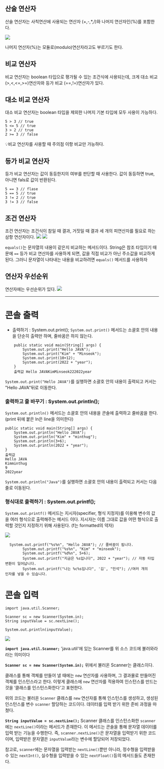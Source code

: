 ## 산술 연산자
산술 연산자는 사칙연산에 사용되는 연산자 (+,-,*,/)와 나머지 연산자인(%)를 
포함한다.

![](https://velog.velcdn.com/images/minthug94_/post/a5c89612-a616-4beb-881e-2e808ae491f0/image.png)

나머지 연산자(%)는 모듈로(modulo)연산자라고도 부르기도 한다.

## 비교 연산자
비교 연산자는 boolean 타입으로 평가될 수 있는 조건식에 사용되는데, 크게 
대소 비교(>,<,<=,>=)연산자와 등가 비교 (==,!=)연산자가 있다.

## 대소 비교 연산자
대소 비교 연산자는 boolean 타입을 제외한 나머지 기본 타입에 모두 사용이 
가능하다.
```
5 > 3 // true
5 <= 5 // true
3 > 2 // true
2 >= 3 // false
```
💡비교 연산자를 사용할 때 주의점
이항 비교만 가능하다.

## 등가 비교 연산자
등가 비교 연산자는 값이 동등한지의 여부를 판단할 때 사용한다.
값이 동등하면 true, 아니면 fals로 값이 반환된다.
```
5 == 3 // flase
5 == 5 // true
3 != 2 // true
3 != 3 // false
```

## 조건 연산자
조건 연산자는 조건식이 참일 때 결과, 거짓일 때 결과 세 개의 피연산자를 
필요로 하는 삼항 연산자이다.
![](https://velog.velcdn.com/images/minthug94_/post/9b30e3cb-d510-4317-ae70-1cce4957d395/image.png)
![](https://velog.velcdn.com/images/minthug94_/post/a7687d17-30fa-4e01-b995-1fb274126eee/image.png)

<code>equals()</code>는 문자열의 내용이 같은지 비교하는 메서드이다.
String은 참조 타입이기 때문에 <code>==</code> 등가 비교 연산자를 사용하게 
되면, 값을 직접 비교가 아닌
주소값을 비교하게 된다.
그러니 문자열이 나타내는 내용을 비교하려면 <code>equals()</code> 메서드를 
사용하자

## 연산자 우선순위
연산자에는 우선순위가 있다.
![](https://velog.velcdn.com/images/minthug94_/post/3f221c9a-fbee-4ded-8971-9639c974fea0/image.png)

----------

# 콘솔 출력

* 출력하기 : System.out.print();
<code>System.out.print()</code> 메서드는 소괄호 안의 내용을 단순히 출력만 
하며, 줄바꿈은 하지 않는다.

```
    public static void main(String[] args) {
        System.out.print("Hello JAVA");
        System.out.print("Kim" + "Minseok");
        System.out.print(10+12);
        System.out.print(2022 + "year");
    }
    출력값 Hello JAVAKimMinseok222022year
```
<code>System.out.print("Hello JAVA")</code>를 실행하면 소괄호 안의 내용이 
출력되고 커서는 "Hello JAVA"뒤로 이동한다.

### 출력하고 줄 바꾸기 : System.out.println();
<code>System.out.println()</code> 메서드는 소괄호 안의 내용을 콘솔에 
출력하고 줄바꿈을 한다. (print 뒤에 붙은 ln은 line을 의미한다)

```
public static void main(String[] args) {
	System.out.println("Hello JAVA");
	System.out.println("Kim" + "minthug");
	System.out.println(3+6);
	System.out.println(2022 + "year");
}
출력값
Hello JAVA
Kimminthug
9
2022year
```
<code>System.out.println("Java")</code>를 실행하면 소괄호 안의 내용이 
출력되고 커서는 다음 줄로 이동된다.

### 형식대로 출력하기 : System.out.printf();
<code>System.out.printf()</code> 메서드는 지시자(specifier, 형식 지정자)를 
이용해 변수의 값을 여러 형식으로 출력해주는 메서드 이다.
지시자는 이름 그대로 값을 어떤 형식으로 출력할 것인지 지정하기 위해 
사용된다.
(f는 formatted의 약자)

![](https://velog.velcdn.com/images/minthug94_/post/aa36ea1b-b343-44e8-bace-1d46f92c5cc8/image.png)

```
  System.out.printf("%s%n", "Hello JAVA"); // 줄바꿈이 됩니다.
        System.out.printf("%s%n", "Kim" + "minseok");
        System.out.printf("%d%n", 5+6);
        System.out.printf("지금은 %s입니다", 2022 + "year"); // 자동 타입 
변환이 일어납니다.
        System.out.printf("나는 %c%s입니다", '김', "민석"); //여러 개의 
인자를 넣을 수 있습니다.
```

# 콘솔 입력
```
import java.util.Scanner;

Scanner sc = new Scanner(System.in);
String inputValue = sc.nextLine();

System.out.println(inputValue);
```

![](https://velog.velcdn.com/images/minthug94_/post/684d43c6-f8d5-492e-9465-7253b6b81c26/image.png)

**<code>import java.util.Scanner;</code>**
'java.util'에 있는 Scanner를 위 소스 코드에 불러와라 라는 의미이다

**<code>Scanner sc = new Scanner(System.in);</code>**
위에서 불러온 Scanner는 클래스이다.

클래스를 통해 객체를 만들어 낼 때에는 <code>new</code> 연산자를 사용하며, 
그 결과물로 만들어진 객체를 인스턴스라고 한다. 
이렇게 클래스에 <code>new</code> 연산자를 적용하여 인스턴스를 만드는 것을 
‘클래스를 인스턴스화한다'고 표현한다. 

위의 코드는 불러온 <code>Scanner</code> 클래스를 <code>new</code> 연산자를 
통해 인스턴스를 생성하고, 생성된 인스턴스를 변수 <code>scanner</code> 
할당하는 코드이다. 
데이터를 입력 받기 위한 준비 과정을 마쳤다.

**<code>String inputValue = sc.nextLine();</code>**
Scanner 클래스를 인스턴스화한 <code>scanner</code>에는 
<code>nextLine()</code>이라는 메서드가 존재한다. 
이 메서드는 콘솔을 통해 문자열 데이터를 입력 받는 기능을 수행한다. 
즉, <code>scanner.nextLine()</code>은 문자열을 입력받기 위한 코드이며, 
입력받은 문자열은 <code>inputValue</code>라는 변수에 할당되어 저장되었다.

참고로, <code>scanner</code>에는 문자열을 입력받는 
<code>nextLine()</code>뿐만 아니라, 정수형을 입력받을 수 있는 
<code>nextInt()</code>, 실수형을 입력받을 수 있는 
<code>nextFloat()</code>등의 메서드들도 존재한다.

